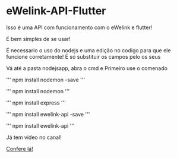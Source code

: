# eWelink-API-Flutter

Isso é uma API com funcionamento com o eWelink e flutter!

É bem simples de se usar!

É necessario o uso do nodejs e uma edição no codigo para que ele funcione corretamente!
É só substituir os campos pelo os seus

Vá até a pasta nodejsapp, abra o cmd
e
Primeiro use o comenado

'''
npm install nodemon -save
'''

'''
npm install nodemon 
'''

'''
npm install express
'''

'''
npm install ewelink-api -save
'''

'''
npm install ewelink-api
'''

Já tem video no canal!

<a href="https://www.youtube.com/watch?v=JW4skJ6kbyg">Confere lá!</a></p>

